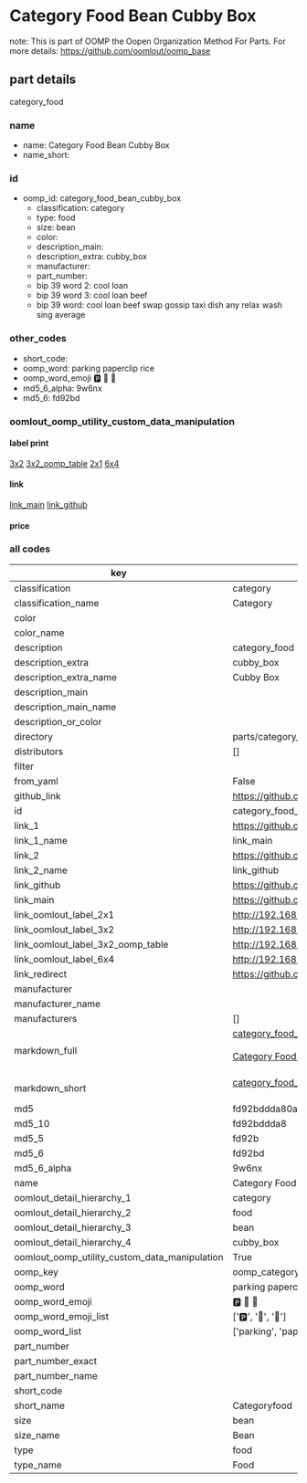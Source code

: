 # Category Food Bean Cubby Box  

note: This is part of OOMP the Oopen Organization Method For Parts. For more details: https://github.com/oomlout/oomp_base

##  part details
  



category_food



### name
* name: Category Food Bean Cubby Box
* name_short: 
### id
* oomp_id: category_food_bean_cubby_box
  * classification: category
  * type: food
  * size: bean
  * color: 
  * description_main: 
  * description_extra: cubby_box
  * manufacturer: 
  * part_number: 
  * bip 39 word 2: cool loan
  * bip 39 word 3: cool loan beef
  * bip 39 word: cool loan beef swap gossip taxi dish any relax wash sing average

### other_codes
* short_code: 
* oomp_word: parking paperclip rice
* oomp_word_emoji :parking: :paperclip: :rice:
* md5_6_alpha: 9w6nx
* md5_6: fd92bd






### oomlout_oomp_utility_custom_data_manipulation
#### label print
[3x2](http://192.168.1.245:1112/?label=oomp%209w6nx)
[3x2_oomp_table](http://192.168.1.108:1112/?label=oomp%209w6nx)
[2x1](http://192.168.1.242:1112/?label=oomp%209w6nx)
[6x4](http://192.168.1.55:1112/?label=oomp%209w6nx)    

#### link

[link_main](https://github.com/oomlout/oomlout_oomp_version_1_messy/tree/main/parts/category_food_bean_cubby_box) [link_github](https://github.com/oomlout/oomlout_oomp_version_1_messy/tree/main/parts/category_food_bean_cubby_box)                             

#### price







### all codes 
| key | value |  
| --- | --- |  
| classification | category |  
| classification_name | Category |  
| color |  |  
| color_name |  |  
| description | category_food |  
| description_extra | cubby_box |  
| description_extra_name | Cubby Box |  
| description_main |  |  
| description_main_name |  |  
| description_or_color |   |  
| directory | parts/category_food_bean_cubby_box |  
| distributors | [] |  
| filter |  |  
| from_yaml | False |  
| github_link | https://github.com/oomlout/oomlout_oomp_part_src/tree/main/parts/category_food_bean_cubby_box |  
| id | category_food_bean_cubby_box |  
| link_1 | https://github.com/oomlout/oomlout_oomp_version_1_messy/tree/main/parts/category_food_bean_cubby_box |  
| link_1_name | link_main |  
| link_2 | https://github.com/oomlout/oomlout_oomp_version_1_messy/tree/main/parts/category_food_bean_cubby_box |  
| link_2_name | link_github |  
| link_github | https://github.com/oomlout/oomlout_oomp_version_1_messy/tree/main/parts/category_food_bean_cubby_box |  
| link_main | https://github.com/oomlout/oomlout_oomp_version_1_messy/tree/main/parts/category_food_bean_cubby_box |  
| link_oomlout_label_2x1 | http://192.168.1.242:1112/?label=oomp%209w6nx |  
| link_oomlout_label_3x2 | http://192.168.1.245:1112/?label=oomp%209w6nx |  
| link_oomlout_label_3x2_oomp_table | http://192.168.1.108:1112/?label=oomp%209w6nx |  
| link_oomlout_label_6x4 | http://192.168.1.55:1112/?label=oomp%209w6nx |  
| link_redirect | https://github.com/oomlout/oomlout_oomp_version_1_messy/tree/main/parts/category_food_bean_cubby_box |  
| manufacturer |  |  
| manufacturer_name |  |  
| manufacturers | [] |  
| markdown_full | [category_food_bean_cubby_box](none)<br>[](none)<br>[Category Food Bean Cubby Box](none)<br><br> |  
| markdown_short | [category_food_bean_cubby_box](none)<br><br> |  
| md5 | fd92bddda80a27e779b27db42820c17e |  
| md5_10 | fd92bddda8 |  
| md5_5 | fd92b |  
| md5_6 | fd92bd |  
| md5_6_alpha | 9w6nx |  
| name | Category Food Bean Cubby Box |  
| oomlout_detail_hierarchy_1 | category |  
| oomlout_detail_hierarchy_2 | food |  
| oomlout_detail_hierarchy_3 | bean |  
| oomlout_detail_hierarchy_4 | cubby_box |  
| oomlout_oomp_utility_custom_data_manipulation | True |  
| oomp_key | oomp_category_food_bean_cubby_box |  
| oomp_word | parking paperclip rice |  
| oomp_word_emoji | :parking: :paperclip: :rice: |  
| oomp_word_emoji_list | [':parking:', ':paperclip:', ':rice:'] |  
| oomp_word_list | ['parking', 'paperclip', 'rice'] |  
| part_number |  |  
| part_number_exact |  |  
| part_number_name |  |  
| short_code |  |  
| short_name | Categoryfood |  
| size | bean |  
| size_name | Bean |  
| type | food |  
| type_name | Food |  
